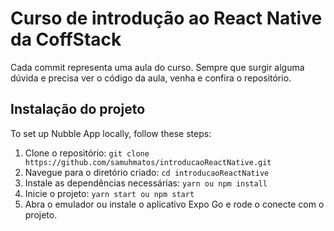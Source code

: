 # Curso de introdução ao React Native da CoffStack
Cada commit representa uma aula do curso.
Sempre que surgir alguma dúvida e precisa ver o código da aula, venha e confira o repositório.

## Instalação do projeto

To set up Nubble App locally, follow these steps:

1. Clone o repositório: `git clone https://github.com/samuhmatos/introducaoReactNative.git`
2. Navegue para o diretório criado: `cd introducaoReactNative`
3. Instale as dependências necessárias: `yarn ou npm install`
4. Inicie o projeto: `yarn start ou npm start`
5. Abra o emulador ou instale o aplicativo Expo Go e rode o conecte com o projeto.
